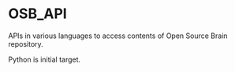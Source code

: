OSB_API
=======

APIs in various languages to access contents of Open Source Brain repository.

Python is initial target.


